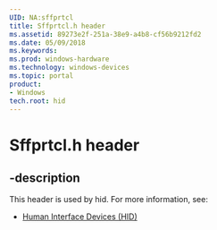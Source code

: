 ```yaml
---
UID: NA:sffprtcl
title: Sffprtcl.h header
ms.assetid: 89273e2f-251a-38e9-a4b8-cf56b9212fd2
ms.date: 05/09/2018
ms.keywords: 
ms.prod: windows-hardware
ms.technology: windows-devices
ms.topic: portal
product:
- Windows
tech.root: hid
---
```


# Sffprtcl.h header


## -description


This header is used by hid. For more information, see:

- [Human Interface Devices (HID)](../_hid/index.md)
